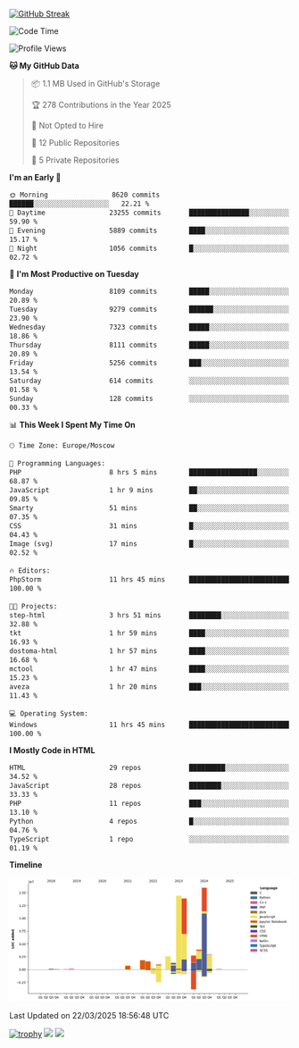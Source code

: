 [![GitHub Streak](https://github-readme-streak-stats.herokuapp.com/?user=yogik10)](https://git.io/streak-stats)
<!--START_SECTION:waka-->
![Code Time](http://img.shields.io/badge/Code%20Time-1%2C217%20hrs%2059%20mins-blue)

![Profile Views](http://img.shields.io/badge/Profile%20Views-5-blue)

**🐱 My GitHub Data** 

> 📦 1.1 MB Used in GitHub's Storage 
 > 
> 🏆 278 Contributions in the Year 2025
 > 
> 🚫 Not Opted to Hire
 > 
> 📜 12 Public Repositories 
 > 
> 🔑 5 Private Repositories 
 > 
**I'm an Early 🐤** 

```text
🌞 Morning                8620 commits        ██████░░░░░░░░░░░░░░░░░░░   22.21 % 
🌆 Daytime                23255 commits       ███████████████░░░░░░░░░░   59.90 % 
🌃 Evening                5889 commits        ████░░░░░░░░░░░░░░░░░░░░░   15.17 % 
🌙 Night                  1056 commits        █░░░░░░░░░░░░░░░░░░░░░░░░   02.72 % 
```
📅 **I'm Most Productive on Tuesday** 

```text
Monday                   8109 commits        █████░░░░░░░░░░░░░░░░░░░░   20.89 % 
Tuesday                  9279 commits        ██████░░░░░░░░░░░░░░░░░░░   23.90 % 
Wednesday                7323 commits        █████░░░░░░░░░░░░░░░░░░░░   18.86 % 
Thursday                 8111 commits        █████░░░░░░░░░░░░░░░░░░░░   20.89 % 
Friday                   5256 commits        ███░░░░░░░░░░░░░░░░░░░░░░   13.54 % 
Saturday                 614 commits         ░░░░░░░░░░░░░░░░░░░░░░░░░   01.58 % 
Sunday                   128 commits         ░░░░░░░░░░░░░░░░░░░░░░░░░   00.33 % 
```


📊 **This Week I Spent My Time On** 

```text
🕑︎ Time Zone: Europe/Moscow

💬 Programming Languages: 
PHP                      8 hrs 5 mins        █████████████████░░░░░░░░   68.87 % 
JavaScript               1 hr 9 mins         ██░░░░░░░░░░░░░░░░░░░░░░░   09.85 % 
Smarty                   51 mins             ██░░░░░░░░░░░░░░░░░░░░░░░   07.35 % 
CSS                      31 mins             █░░░░░░░░░░░░░░░░░░░░░░░░   04.43 % 
Image (svg)              17 mins             █░░░░░░░░░░░░░░░░░░░░░░░░   02.52 % 

🔥 Editors: 
PhpStorm                 11 hrs 45 mins      █████████████████████████   100.00 % 

🐱‍💻 Projects: 
step-html                3 hrs 51 mins       ████████░░░░░░░░░░░░░░░░░   32.88 % 
tkt                      1 hr 59 mins        ████░░░░░░░░░░░░░░░░░░░░░   16.93 % 
dostoma-html             1 hr 57 mins        ████░░░░░░░░░░░░░░░░░░░░░   16.68 % 
mctool                   1 hr 47 mins        ████░░░░░░░░░░░░░░░░░░░░░   15.23 % 
aveza                    1 hr 20 mins        ███░░░░░░░░░░░░░░░░░░░░░░   11.43 % 

💻 Operating System: 
Windows                  11 hrs 45 mins      █████████████████████████   100.00 % 
```

**I Mostly Code in HTML** 

```text
HTML                     29 repos            █████████░░░░░░░░░░░░░░░░   34.52 % 
JavaScript               28 repos            ████████░░░░░░░░░░░░░░░░░   33.33 % 
PHP                      11 repos            ███░░░░░░░░░░░░░░░░░░░░░░   13.10 % 
Python                   4 repos             █░░░░░░░░░░░░░░░░░░░░░░░░   04.76 % 
TypeScript               1 repo              ░░░░░░░░░░░░░░░░░░░░░░░░░   01.19 % 
```



**Timeline**

![Lines of Code chart](https://raw.githubusercontent.com/Yogik10/Yogik10/main/assets/bar_graph.png)


 Last Updated on 22/03/2025 18:56:48 UTC
<!--END_SECTION:waka-->
[![trophy](https://github-profile-trophy.vercel.app/?username=yogik10)](https://github.com/ryo-ma/github-profile-trophy)
![](https://github-profile-summary-cards.vercel.app/api/cards/profile-details?username=yogik10&theme=solarized_dark)
![](https://github-profile-summary-cards.vercel.app/api/cards/most-commit-language?username=yogik10&theme=solarized_dark)


